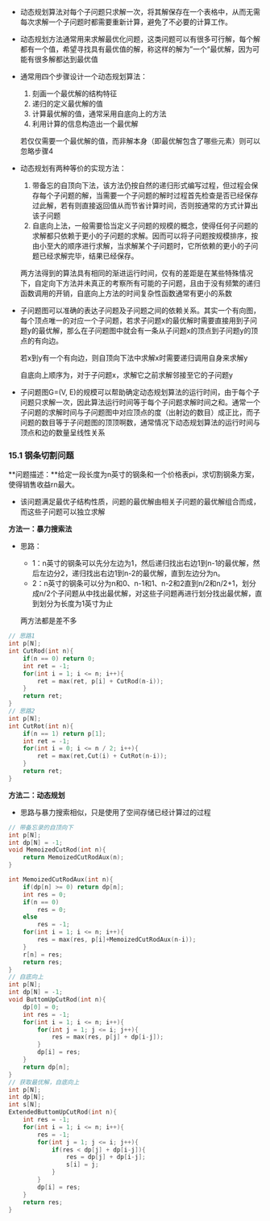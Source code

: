 - 动态规划算法对每个子问题只求解一次，将其解保存在一个表格中，从而无需每次求解一个子问题时都需要重新计算，避免了不必要的计算工作。

- 动态规划方法通常用来求解最优化问题，这类问题可以有很多可行解，每个解都有一个值，希望寻找具有最优值的解，称这样的解为”一个“最优解，因为可能有很多解都达到最优值

- 通常用四个步骤设计一个动态规划算法：

  1. 刻画一个最优解的结构特征
  2. 递归的定义最优解的值
  3. 计算最优解的值，通常采用自底向上的方法
  4. 利用计算的信息构造出一个最优解

  若仅仅需要一个最优解的值，而非解本身（即最优解包含了哪些元素）则可以忽略步骤4

- 动态规划有两种等价的实现方法：

  1. 带备忘的自顶向下法，该方法仍按自然的递归形式编写过程，但过程会保存每个子问题的解，当需要一个子问题的解时过程首先检查是否已经保存过此解，若有则直接返回值从而节省计算时间，否则按通常的方式计算出该子问题
  2. 自底向上法，一般需要恰当定义子问题的规模的概念，使得任何子问题的求解都只依赖于更小的子问题的求解。因而可以将子问题按规模排序，按由小至大的顺序进行求解，当求解某个子问题时，它所依赖的更小的子问题已经求解完毕，结果已经保存。

  两方法得到的算法具有相同的渐进运行时间，仅有的差距是在某些特殊情况下，自定向下方法并未真正的考察所有可能的子问题，且由于没有频繁的递归函数调用的开销，自底向上方法的时间复杂性函数通常有更小的系数

- 子问题图可以准确的表达子问题及子问题之间的依赖关系。其实一个有向图，每个顶点唯一的对应一个子问题，若求子问题x的最优解时需要直接用到子问题y的最优解，那么在子问题图中就会有一条从子问题x的顶点到子问题y的顶点的有向边。

  若x到y有一个有向边，则自顶向下法中求解x时需要递归调用自身来求解y

  自底向上顺序为，对于子问题x，求解它之前求解邻接至它的子问题y

- 子问题图G=(V, E)的规模可以帮助确定动态规划算法的运行时间，由于每个子问题只求解一次，因此算法运行时间等于每个子问题求解时间之和。通常一个子问题的求解时间与子问题图中对应顶点的度（出射边的数目）成正比，而子问题的数目等于子问题图的顶顶啊数，通常情况下动态规划算法的运行时间与顶点和边的数量呈线性关系

### 15.1 钢条切割问题

**问题描述：**给定一段长度为n英寸的钢条和一个价格表pi，求切割钢条方案，使得销售收益rn最大。

- 该问题满足最优子结构性质，问题的最优解由相关子问题的最优解组合而成，而这些子问题可以独立求解

**方法一：暴力搜索法**

- 思路：

  - 1：n英寸的钢条可以先分左边为1，然后递归找出右边1到n-1的最优解，然后左边分2，递归找出右边1到n-2的最优解，直到左边分为n。
  - 2：n英寸的钢条可以分为n和0、n-1和1、n-2和2直到n/2和n/2+1，划分成n/2个子问题从中找出最优解，对这些子问题再进行划分找出最优解，直到划分为长度为1英寸为止

  两方法都是差不多

```c++
// 思路1
int p[N];
int CutRod(int n){
	if(n == 0) return 0;
	int ret = -1;
	for(int i = 1; i <= n; i++){
		ret = max(ret, p[i] + CutRod(n-i));
	}
	return ret;
}
// 思路2
int p[N];
int CutRot(int n){
    if(n == 1) return p[1];
    int ret = -1;
    for(int i = 0; i <= n / 2; i++){
        ret = max(ret,Cut(i) + CutRot(n-i));
    }
    return ret;
}
```

**方法二：动态规划**

- 思路与暴力搜索相似，只是使用了空间存储已经计算过的过程

```c++
// 带备忘录的自顶向下
int p[N];
int dp[N] = -1;
void MemoizedCutRod(int n){
	return MemoizedCutRodAux(n);
}

int MemoizedCutRodAux(int n){
	if(dp[n] >= 0) return dp[n];
	int res = 0;
	if(n == 0)
		res = 0;
	else
		res = -1;
	for(int i = 1; i <= n; i++){
		res = max(res, p[i]+MemoizedCutRodAux(n-i));
	}
	r[n] = res;
	return res;
}
// 自底向上
int p[N];
int dp[N] = -1;
void ButtomUpCutRod(int n){
	dp[0] = 0;
    int res = -1;
    for(int i = 1; i <= n; i++){
        for(int j = 1; j <= i; j++){
            res = max(res, p[j] + dp[i-j]);
        }
        dp[i] = res;
    }
	return dp[n];
}
// 获取最优解，自底向上
int p[N];
int dp[N];
int s[N];
ExtendedButtomUpCutRod(int n){
    int res = -1;
    for(int i = 1; i <= n; i++){
        res = -1;
        for(int j = 1; j <= i; j++){
            if(res < dp[j] + dp[i-j]){
                res = dp[j] + dp[i-j];
                s[i] = j;
            }
        }
        dp[i] = res;
    }
    return res;
}
```

